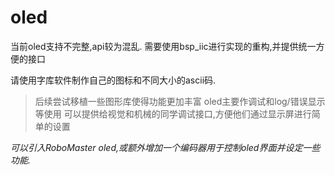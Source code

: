 # oled

当前oled支持不完整,api较为混乱. 需要使用bsp_iic进行实现的重构,并提供统一方便的接口

请使用字库软件制作自己的图标和不同大小的ascii码.


> 后续尝试移植一些图形库使得功能更加丰富
> oled主要作调试和log/错误显示等使用
> 可以提供给视觉和机械的同学调试接口,方便他们通过显示屏进行简单的设置


*可以引入RoboMaster oled,或额外增加一个编码器用于控制oled界面并设定一些功能.*